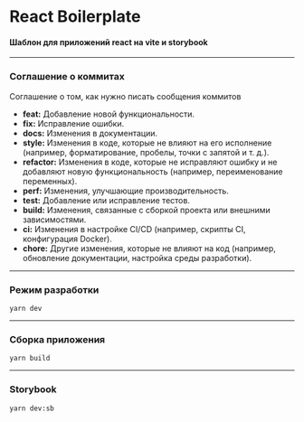 # React Boilerplate

#### Шаблон для приложений react на vite и storybook

<hr/>

### Соглашение о коммитах

Cоглашение о том, как нужно писать сообщения коммитов

- **feat:** Добавление новой функциональности.
- **fix:** Исправление ошибки.
- **docs:** Изменения в документации.
- **style:** Изменения в коде, которые не влияют на его исполнение (например, форматирование, пробелы, точки с запятой и т. д.).
- **refactor:** Изменения в коде, которые не исправляют ошибку и не добавляют новую функциональность (например, переименование переменных).
- **perf:** Изменения, улучшающие производительность.
- **test:** Добавление или исправление тестов.
- **build:** Изменения, связанные с сборкой проекта или внешними зависимостями.
- **ci:** Изменения в настройке CI/CD (например, скрипты CI, конфигурация Docker).
- **chore:** Другие изменения, которые не влияют на код (например, обновление документации, настройка среды разработки).

<hr/>

### Режим разработки

```yarn
yarn dev
```

<hr/>

### Сборка приложения

```yarn
yarn build
```

<hr/>

### Storybook

```yarn
yarn dev:sb
```
